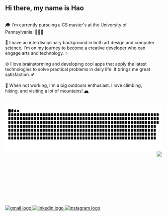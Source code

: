 <h2 align="left">Hi there, my name is Hao</h2>

<div style="display: flex; align-items: flex-start;">
    <p style="flex: 1; margin-right: 20px;">🎓 I'm currently pursuing a CS master's at the University of Pennsylvania. 👩🏻‍💻<br><br>
    🎨 I have an interdisciplinary background in both art design and computer science. I'm on my journey to become a creative developer who can engage arts and technology. ✨<br><br>
    ⚙️ I love brainstorming and developing cool apps that apply the latest technologies to solve practical problems in daily life. It brings me great satisfaction. 💕<br><br>
    🍏 When not working, I'm a big outdoors enthusiast. I love climbing, hiking, and visiting a lot of mountains! 🏔️</p>
</div>

<br clear="both">
<img align="left" height="150" src="https://raw.githubusercontent.com/tanhaow/tanhaow/output/snake.svg" alt="Snake animation" />
<img align="right" height="150" src="https://media.tenor.com/Yb9m-oHU20QAAAAi/%E7%BA%BF%E6%9D%A1%E5%B0%8F%E7%8B%97.gif" />
<br clear="both">

###

<div align="left" height="80">
  <a href="mailto:tanhao@seas.upenn.edu?subject=Connect%20from%20GitHub" target="_blank">
    <img src="https://img.shields.io/static/v1?message=Gmail&logo=gmail&label=&color=D14836&logoColor=white&labelColor=&style=for-the-badge" height="35" alt="gmail logo"  />
  </a>
  <a href="https://www.linkedin.com/in/tan-hao/" target="_blank">
    <img src="https://img.shields.io/static/v1?message=LinkedIn&logo=linkedin&label=&color=0077B5&logoColor=white&labelColor=&style=for-the-badge" height="35" alt="linkedin logo"  />
  </a>
  <a href="https://www.instagram.com/tanhaoww/" target="_blank">
    <img src="https://img.shields.io/static/v1?message=Instagram&logo=instagram&label=&color=E4405F&logoColor=white&labelColor=&style=for-the-badge" height="35" alt="instagram logo"  />
  </a>
</div>

###

